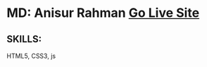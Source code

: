 # MD: Anisur Rahman [Go Live Site](https://aranis121.github.io/Login-form-1/)
## SKILLS:
HTML5, CSS3, js 
